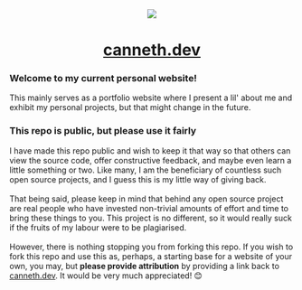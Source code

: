 <div align='center'><img src='https://user-images.githubusercontent.com/23531034/148361737-1aadfe95-1de1-43b9-8f31-ad0f6e70c043.png' /></div>
<h1 align='center'>
  <div align='center'><a href='https://canneth.dev' rel='noreferrer'>canneth.dev</a></div>
</h1>
<h3>Welcome to my current personal website!</h3>
<p'>This mainly serves as a portfolio website where I present a lil' about me and exhibit my personal projects, but that might change in the future.</p>

<h3>This repo is public, but please use it fairly</h3>
<p>
  I have made this repo public and wish to keep it that way so that others can view the source code, offer constructive feedback, and maybe even learn a little something or two. Like many, I am the beneficiary of countless such open source projects, and I guess this is my little way of giving back.
  <br />
  <br />
  That being said, please keep in mind that behind any open source project are real people who have invested non-trivial amounts of effort and time to bring these things to you. This project is no different, so it would really suck if the fruits of my labour were to be plagiarised.
  <br />
  <br />
  However, there is nothing stopping you from forking this repo. If you wish to fork this repo and use this as, perhaps, a starting base for a website of your own, you may, but <strong>please provide attribution</strong> by providing a link back to <a href='https://canneth.dev' rel='noreferrer'>canneth.dev</a>. It would be very much appreciated! &#128522;
</p>

